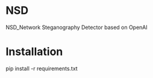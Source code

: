 # NSD
NSD_Network Steganography Detector based on OpenAI

# Installation
pip install -r requirements.txt

